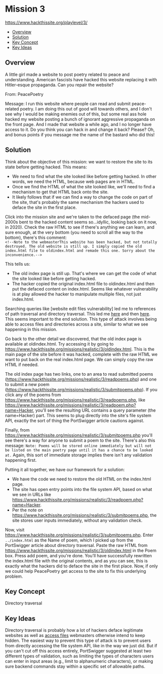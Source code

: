 # Mission 3
https://www.hackthissite.org/playlevel/3/

- [Overview](#overview)
- [Solution](#solution)
- [Key Concept](#key-concept)
- [Key Ideas](#key-ideas)

## Overview
A little girl made a website to post poetry related to peace and understanding.
American fascists have hacked this website replacing it with Hitler-esque
propaganda. Can you repair the website?

From: PeacePoetry

Message: I run this website where people can read and submit peace-related
poetry. I am doing this out of good will towards others, and I don't see why I
would be making enemies out of this, but some real ass hole hacked my website
posting a bunch of ignorant aggressive propaganda on the front page. And I made
that website a while ago, and I no longer have access to it. Do you think you
can hack in and change it back? Please? Oh, and bonus points if you message me
the name of the bastard who did this!

## Solution
Think about the objective of this mission: we want to restore the site to its
state before getting hacked. This means:
* We need to find what the site looked like before getting hacked. In other
words, we need the HTML, because web pages are in HTML.
* Once we find the HTML of what the site looked like, we'll need to find a
mechanism to get that HTML back onto the site.
* It likely follows that if we can find a way to change the code on part of the
site, that's probably the same mechanism the hackers used to deface the site in
the first place.

Click into the mission site and we're taken to the defaced page (the mid-2000s
bent to the hacked content seems so...idyllic, looking back on it now, in 2020).
Check the raw HTML to see if there's anything we can learn, and sure enough, at
the very bottom (you need to scroll all the way to the bottom), there's this
comment:  
`<!--Note to the webmasterThis website has been hacked, but not totally
destroyed. The old website is still up. I simply copied the old index.html file
to oldindex.html and remade this one. Sorry about the inconvenience.-->`

This tells us:
* The old index page is still up. That's where we can get the code of what the
site looked like before getting hacked.
* The hacker copied the original index.html file to oldindex.html and then put
the defaced content on index.html. Seems like whatever vulnerability is at play
allowed the hacker to manipulate multiple files, not just index.html.

Searching queries like [website edit files vulnerability] led me to references
of path traversal and directory traversal. This led me
[here](https://portswigger.net/web-security/file-path-traversal) and then
[here](https://owasp.org/www-community/attacks/Path_Traversal). This seems
important to the end solution. This type of attack involves being able to access
files and directories across a site, similar to what we see happening in this
mission.

Go back to the other detail we discovered, that the old index page is available
at oldindex.html. Try accessing it by going to
https://www.hackthissite.org/missions/realistic/3/oldindex.html. This is the
main page of the site before it was hacked, complete with the raw HTML we want
to put back on the real index.html page. We can simply copy the raw HTML if
needed.

The old index page has two links, one to an area to read submitted poems
(https://www.hackthissite.org/missions/realistic/3/readpoems.php) and one to
submit a new poem
(https://www.hackthissite.org/missions/realistic/3/submitpoems.php). If you
click any of the poems from
https://www.hackthissite.org/missions/realistic/3/readpoems.php, like
https://www.hackthissite.org/missions/realistic/3/readpoem.php?name=Hacker,
you'll see the resulting URL contains a query parameter (the name=Hacker) part.
This seems to plug directly into the site's file system API, exactly the sort of
thing the PortSwigger article cautions against.

Finally, from https://www.hackthissite.org/missions/realistic/3/submitpoems.php
you'll see there's a way for anyone to submit a poem to the site. There's also
this message:   `Note: Poems will be stored online immediately but will not be
listed on the main poetry page until it has a chance to be looked at.` Again,
this sort of immediate storage implies there isn't any validation happening
first.

Putting it all together, we have our framework for a solution:
* We have the code we need to restore the old HTML on the index.html page.
* The site has open entry points into the file system API, based on what we see
in URLs like https://www.hackthissite.org/missions/realistic/3/readpoem.php?name=Hacker.
* Per the note on https://www.hackthissite.org/missions/realistic/3/submitpoems.php,
the site stores user inputs immediately, without any validation check.

Now, visit https://www.hackthissite.org/missions/realistic/3/submitpoems.php.
Enter `../index.html` as the Name of poem, which I picked up from the
PortSwigger article about directory traversal. Paste the raw HTML from
https://www.hackthissite.org/missions/realistic/3/oldindex.html in the Poem box.
Press add poem, and you're done. You’ll have successfully rewritten the
index.html file with the original contents, and as you can see, this is exactly
what the hackers did to deface the site in the first place. Now, if only we
could help PeacePoetry get access to the site to fix this underlying problem.

## Key Concept
Directory traversal

## Key Ideas
Directory traversal is probably how a lot of hackers deface legitimate websites as
well as [access
files](https://hackernoon.com/the-power-of-directory-traversal-93e8dfd608ef)
webmasters otherwise intend to keep hidden. The easiest way to prevent this type
of attack is to prevent users from directly accessing the file system API, like
in the way we just did. But if you can't cut off this access entirely,
PortSwigger suggested at least two different types of validation, such as
limiting the types of characters users can enter in input areas (e.g., limit to
alphanumeric characters), or making sure backend commands stay within a specific
set of allowable paths.
